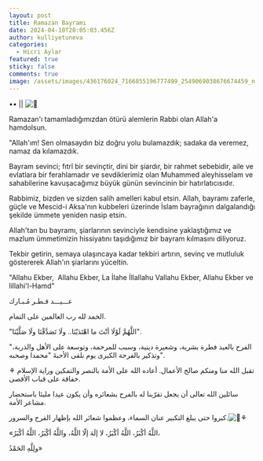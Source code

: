 ```yaml
---
layout: post
title: Ramazan Bayramı
date: 2024-04-10T20:05:03.456Z
author: kulliyetuneva
categories:
  - Hicri Aylar
featured: true
sticky: false
comments: true
image: /assets/images/436176024_7166855196777499_2549069038676674459_n.jpg
---
```

•• || ![🎁](https://static.xx.fbcdn.net/images/emoji.php/v9/t23/2/16/1f381.png)

Ramazan'ı tamamladığımızdan ötürü alemlerin Rabbi olan Allah'a hamdolsun.

"Allah'ım! Sen olmasaydın biz doğru yolu bulamazdık; sadaka da veremez, namaz da kılamazdık.

Bayram sevinci; fıtrî bir sevinçtir, dini bir şiardır, bir rahmet sebebidir, aile ve evlatlara bir ferahlamadır ve sevdiklerimiz olan Muhammed aleyhisselam ve sahabilerine kavuşacağımız büyük günün sevincinin bir hatırlatıcısıdır.

Rabbimiz, bizden ve sizden salih amelleri kabul etsin. Allah, bayramı zaferle, güçle ve Mescid-i Aksa'nın kubbeleri üzerinde İslam bayrağının dalgalandığı şekilde ümmete yeniden nasip etsin.

Allah'tan bu bayramı, şiarlarının sevinciyle kendisine yaklaştığımız ve mazlum ümmetimizin hissiyatını taşıdığımız bir bayram kılmasını diliyoruz.

Tekbir getirin, semaya ulaşıncaya kadar tekbiri artırın, sevinç ve mutluluk göstererek Allah'ın şiarlarını yüceltin.

"Allahu Ekber,  Allahu Ekber, La İlahe İllallahu Vallahu Ekber, Allahu Ekber ve lillahi'l-Hamd"

عـــيـــد فـطـر مُـبـارك 

الحمد لله رب العالمين على التمام.

"اللَّهُمَّ لَوْلَا أنْتَ ما اهْتَدَيْنَا.. ولَا تَصَدَّقْنَا ولَا صَلَّيْنَا".  

"‏الفرح بالعيد فطرة بشرية، وشعيرة دينية، وسبب للمرحمة، وتوسعة على الأهل والذرية، وتذكير بالفرحة الكبرى يوم نلقى الأحبةَ "محمدا وصحبه".

⚘ ‏تقبل الله منا ومنكم صالح الأعمال. أعاده الله على الأمة بالنصر والتمكين وراية الإسلام خفاقة على قباب الأقصى.

سائلين الله تعالى أن يجعل تقرّبنا له بالفرح بشعائره وأن يكون عيدا مليئا باستحضار مشاعر الأمة.

كبروا حتى يبلغ التكبير عنان السماء، وعظموا شعائر الله بإظهار الفرح والسرور.![🎉](https://static.xx.fbcdn.net/images/emoji.php/v9/t2b/2/16/1f389.png)⚘

«اللَّهُ أكْبَرُ، اللَّهُ أكْبَرُ، لا إلَهَ إلّا اللَّهُ، واللَّهُ أكْبَرُ، اللَّهُ أكْبَرُ،

ولِلَّهِ الحَمْدُ»